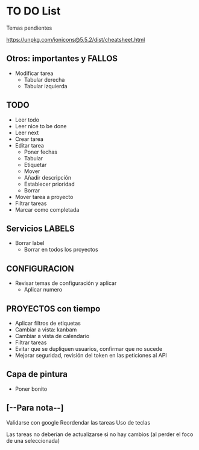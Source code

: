 # TO DO List

Temas pendientes

https://unpkg.com/ionicons@5.5.2/dist/cheatsheet.html

## Otros: importantes y FALLOS

- Modificar tarea
  - Tabular derecha
  - Tabular izquierda

## TODO

- Leer todo
- Leer nice to be done
- Leer next
- Crear tarea
- Editar tarea
  - Poner fechas
  - Tabular
  - Etiquetar
  - Mover
  - Añadir descripción
  - Establecer prioridad
  - Borrar
- Mover tarea a proyecto
- Filtrar tareas
- Marcar como completada

## Servicios LABELS

- Borrar label
  - Borrar en todos los proyectos

## CONFIGURACION

- Revisar temas de configuración y aplicar
  - Aplicar numero

## PROYECTOS con tiempo

- Aplicar filtros de etiquetas
- Cambiar a vista: kanbam
- Cambiar a vista de calendario
- Filtrar tareas
- Evitar que se dupliquen usuarios, confirmar que no sucede
- Mejorar seguridad, revisión del token en las peticiones al API

## Capa de pintura

- Poner bonito

## [--Para nota--]

Validarse con google
Reordendar las tareas
Uso de teclas

Las tareas no deberían de actualizarse si no hay cambios (al perder el foco de una seleccionada)
